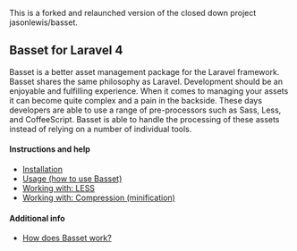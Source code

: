 This is a forked and relaunched version of the closed down project jasonlewis/basset.

## Basset for Laravel 4

Basset is a better asset management package for the Laravel framework. Basset shares the same philosophy as Laravel. Development should be an enjoyable and fulfilling experience. When it comes to managing your assets it can become quite complex and a pain in the backside. These days developers are able to use a range of pre-processors such as Sass, Less, and CoffeeScript. Basset is able to handle the processing of these assets instead of relying on a number of individual tools.

#### Instructions and help

- [Installation](https://github.com/Marwelln/basset/wiki/Installation)
- [Usage (how to use Basset)](https://github.com/Marwelln/basset/wiki/Usage-(how-to-use-Basset))
- [Working with: LESS](https://github.com/Marwelln/basset/wiki/Working-with:-LESS)
- [Working with: Compression (minification)](https://github.com/Marwelln/basset/wiki/Working-with:-Compression-(minification))

#### Additional info
- [How does Basset work?](https://github.com/Marwelln/basset/wiki/How-does-Basset-work)
